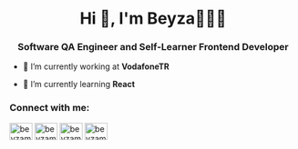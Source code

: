 <h1 align="center">Hi 👋, I'm Beyza🧚🏽‍♀️</h1>
<h3 align="center">Software QA Engineer and Self-Learner Frontend Developer</h3>

- 🔭 I’m currently working at **VodafoneTR**

- 🌱 I’m currently learning **React**


<h3 align="left">Connect with me:</h3>
<p align="left">
<a href="https://twitter.com/beyzamadenoglu" target="blank"><img align="center" src="https://raw.githubusercontent.com/rahuldkjain/github-profile-readme-generator/master/src/images/icons/Social/twitter.svg" alt="beyzamadenoglu" height="30" width="40" /></a>
<a href="https://linkedin.com/in/beyzamadenoglu" target="blank"><img align="center" src="https://raw.githubusercontent.com/rahuldkjain/github-profile-readme-generator/master/src/images/icons/Social/linked-in-alt.svg" alt="beyzamadenoglu" height="30" width="40" /></a>
<a href="https://instagram.com/beyzamadenoglu" target="blank"><img align="center" src="https://raw.githubusercontent.com/rahuldkjain/github-profile-readme-generator/master/src/images/icons/Social/instagram.svg" alt="beyzamadenoglu" height="30" width="40" /></a>
<a href="https://www.hackerrank.com/beyzamadenoglu" target="blank"><img align="center" src="https://raw.githubusercontent.com/rahuldkjain/github-profile-readme-generator/master/src/images/icons/Social/hackerrank.svg" alt="beyzamadenoglu" height="30" width="40" /></a>
</p>

